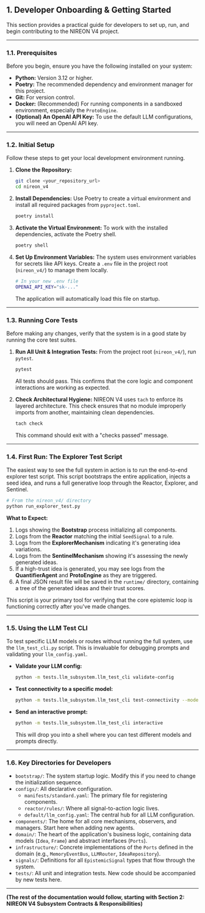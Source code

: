 ## **1. Developer Onboarding & Getting Started**

This section provides a practical guide for developers to set up, run, and begin contributing to the NIREON V4 project.

---

### **1.1. Prerequisites**

Before you begin, ensure you have the following installed on your system:

*   **Python:** Version 3.12 or higher.
*   **Poetry:** The recommended dependency and environment manager for this project.
*   **Git:** For version control.
*   **Docker:** (Recommended) For running components in a sandboxed environment, especially the `ProtoEngine`.
*   **(Optional) An OpenAI API Key:** To use the default LLM configurations, you will need an OpenAI API key.

---

### **1.2. Initial Setup**

Follow these steps to get your local development environment running.

1.  **Clone the Repository:**
    ```sh
    git clone <your_repository_url>
    cd nireon_v4
    ```

2.  **Install Dependencies:**
    Use Poetry to create a virtual environment and install all required packages from `pyproject.toml`.
    ```sh
    poetry install
    ```

3.  **Activate the Virtual Environment:**
    To work with the installed dependencies, activate the Poetry shell.
    ```sh
    poetry shell
    ```

4.  **Set Up Environment Variables:**
    The system uses environment variables for secrets like API keys. Create a `.env` file in the project root (`nireon_v4/`) to manage them locally.
    ```sh
    # In your new .env file
    OPENAI_API_KEY="sk-..."
    ```
    The application will automatically load this file on startup.

---

### **1.3. Running Core Tests**

Before making any changes, verify that the system is in a good state by running the core test suites.

1.  **Run All Unit & Integration Tests:**
    From the project root (`nireon_v4/`), run `pytest`.
    ```sh
    pytest
    ```
    All tests should pass. This confirms that the core logic and component interactions are working as expected.

2.  **Check Architectural Hygiene:**
    NIREON V4 uses `tach` to enforce its layered architecture. This check ensures that no module improperly imports from another, maintaining clean dependencies.
    ```sh
    tach check
    ```
    This command should exit with a "checks passed" message.

---

### **1.4. First Run: The Explorer Test Script**

The easiest way to see the full system in action is to run the end-to-end explorer test script. This script bootstraps the entire application, injects a seed idea, and runs a full generative loop through the Reactor, Explorer, and Sentinel.

```sh
# From the nireon_v4/ directory
python run_explorer_test.py
```

**What to Expect:**

1.  Logs showing the **Bootstrap** process initializing all components.
2.  Logs from the **Reactor** matching the initial `SeedSignal` to a rule.
3.  Logs from the **ExplorerMechanism** indicating it's generating idea variations.
4.  Logs from the **SentinelMechanism** showing it's assessing the newly generated ideas.
5.  If a high-trust idea is generated, you may see logs from the **QuantifierAgent** and **ProtoEngine** as they are triggered.
6.  A final JSON result file will be saved in the `runtime/` directory, containing a tree of the generated ideas and their trust scores.

This script is your primary tool for verifying that the core epistemic loop is functioning correctly after you've made changes.

---

### **1.5. Using the LLM Test CLI**

To test specific LLM models or routes without running the full system, use the `llm_test_cli.py` script. This is invaluable for debugging prompts and validating your `llm_config.yaml`.

*   **Validate your LLM config:**
    ```sh
    python -m tests.llm_subsystem.llm_test_cli validate-config
    ```

*   **Test connectivity to a specific model:**
    ```sh
    python -m tests.llm_subsystem.llm_test_cli test-connectivity --model nano_default
    ```

*   **Send an interactive prompt:**
    ```sh
    python -m tests.llm_subsystem.llm_test_cli interactive
    ```
    This will drop you into a shell where you can test different models and prompts directly.

---

### **1.6. Key Directories for Developers**

*   `bootstrap/`: The system startup logic. Modify this if you need to change the initialization sequence.
*   `configs/`: All declarative configuration.
    *   `manifests/standard.yaml`: The primary file for registering components.
    *   `reactor/rules/`: Where all signal-to-action logic lives.
    *   `default/llm_config.yaml`: The central hub for all LLM configuration.
*   `components/`: The home for all core mechanisms, observers, and managers. Start here when adding new agents.
*   `domain/`: The heart of the application's business logic, containing data models (`Idea`, `Frame`) and abstract interfaces (`Ports`).
*   `infrastructure/`: Concrete implementations of the `Ports` defined in the domain (e.g., `MemoryEventBus`, `LLMRouter`, `IdeaRepository`).
*   `signals/`: Definitions for all `EpistemicSignal` types that flow through the system.
*   `tests/`: All unit and integration tests. New code should be accompanied by new tests here.

---

**(The rest of the documentation would follow, starting with Section 2: NIREON V4 Subsystem Contracts & Responsibilities)**